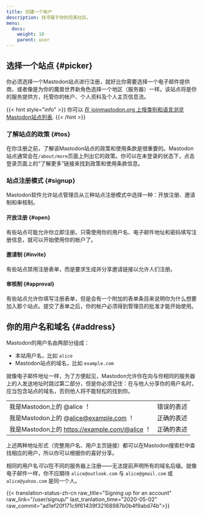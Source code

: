 ```yaml
---
title: 创建一个帐户
description: 找寻属于你的完美社区。
menu:
  docs:
    weight: 10
    parent: user
---
```


## 选择一个站点 {#picker}

你必须选择一个Mastodon站点进行注册，就好比你需要选择一个电子邮件提供商，或者像是为你的魔兽世界新角色选择一个地区（服务器）一样。该站点将是你的服务提供方，托管你的帐户、个人资料及个人主页信息流。

{{< hint style="info" >}}
你可以 [在 joinmastodon.org 上按类别和语言浏览Mastodon站点列表](https://joinmastodon.org/#getting-started).
{{< /hint >}}

### 了解站点的政策 {#tos}

在你注册之前，了解该Mastodon站点的政策和使用条款是很重要的。Mastodon站点通常会在`/about/more`页面上列出它的政策。你可以在未登录的状态下，点击登录页面上的“了解更多”链接来找到政策和使用条款信息。

### 站点注册模式 {#signup}

Mastodon软件允许站点管理员从三种站点注册模式中选择一种：开放注册、邀请制和审核制。

#### 开放注册 {#open}

有些站点可能允许你立即注册。只需使用你的用户名、电子邮件地址和密码填写注册信息，就可以开始使用你的帐户了。

#### 邀请制 {#invite}

有些站点禁用注册表单，而是要求生成并分享邀请链接以允许人们注册。

#### 审核制 {#approval}

有些站点允许你填写注册表单，但是会有一个附加的表单条目来说明你为什么想要加入那个站点。提交了表单之后，你的帐户必须得到管理员的批准才能开始使用。

## 你的用户名和域名 {#address}

Mastodon的用户名由两部分组成：

* 本站用户名，比如 `alice`
* Mastodon站点的域名，比如 `example.com`

就像电子邮件地址一样，为了方便起见，Mastodon允许你在向与你相同的服务器上的人发送地址时跳过第二部分，但是你必须记住：在与他人分享你的用户名时，应当包含站点的域名，否则他人将不能轻松的找到你。

|  |  |
| :--- | :--- |
| 我是Mastodon上的 @alice ！ | 错误的表述 |
| 我是Mastodon上的 @alice@example.com ！ | 正确的表述 |
| 我是Mastodon上的 https://example.com/@alice ！ | 正确的表述 |

上述两种地址形式（完整用户名、用户主页链接）都可以在Mastodon搜索栏中查找相应的用户，所以你可以根据你的喜好分享。

相同的用户名*可以*在不同的服务器上注册——无法提前声明所有的域名后缀。就像电子邮件一样，你不应期待 `alice@outlook.com` 与 `alice@gmail.com` 或 `alice@yahoo.com` 是同一个人。

{{< translation-status-zh-cn raw_title="Signing up for an account" raw_link="/user/signup/" last_tranlation_time="2020-05-02" raw_commit="ad1ef20f171c9f61439f32168987b0b4f9abd74b">}}
